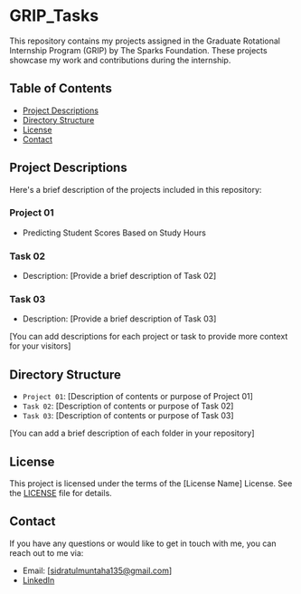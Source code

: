 # GRIP_Tasks

This repository contains my projects assigned in the Graduate Rotational Internship Program (GRIP) by The Sparks Foundation. These projects showcase my work and contributions during the internship.

## Table of Contents

- [Project Descriptions](#project-descriptions)
- [Directory Structure](#directory-structure)
- [License](#license)
- [Contact](#contact)

## Project Descriptions

Here's a brief description of the projects included in this repository:

### Project 01
- Predicting Student Scores Based on Study Hours

### Task 02
- Description: [Provide a brief description of Task 02]

### Task 03
- Description: [Provide a brief description of Task 03]

[You can add descriptions for each project or task to provide more context for your visitors]

## Directory Structure

- `Project 01`: [Description of contents or purpose of Project 01]
- `Task 02`: [Description of contents or purpose of Task 02]
- `Task 03`: [Description of contents or purpose of Task 03]

[You can add a brief description of each folder in your repository]

## License

This project is licensed under the terms of the [License Name] License. See the [LICENSE](LICENSE) file for details.

## Contact

If you have any questions or would like to get in touch with me, you can reach out to me via:

- Email: [sidratulmuntaha135@gmail.com]
- [LinkedIn](https://www.linkedin.com/in/sidra-tul-muntaha-ghouri/)
